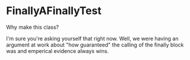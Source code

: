 # FinallyAFinallyTest

Why make this class? 

I'm sure you're asking yourself that right now. 
Well, we were having an argument at work about "how guaranteed" the calling of the finally block was and emperical evidence always wins.
